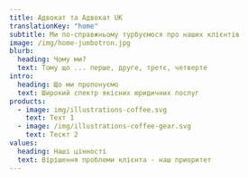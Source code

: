 ```yaml
---
title: Адвокат та Адвокат UK
translationKey: "home"
subtitle: Ми по-справжньому турбуємося про наших клієнтів
image: /img/home-jumbotron.jpg
blurb:
  heading: Чому ми?
  text: Тому що ... перше, друге, третє, четверте
intro:
  heading: Що ми пропонуємо
  text: Широкий спектр якісних юридичних послуг
products:
  - image: img/illustrations-coffee.svg
    text: Техт 1
  - image: /img/illustrations-coffee-gear.svg
    text: Тескт 2
values:
  heading: Наші цінності
  text: Вірішення проблеми клієнта - наш приоритет
---
```

